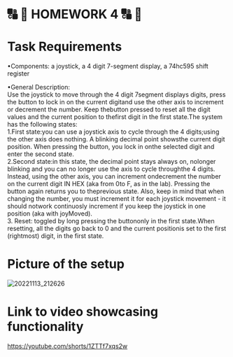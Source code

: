 # :capital_abcd: :1234: HOMEWORK 4 :capital_abcd: :1234:  

# Task Requirements

•Components: a  joystick,  a  4  digit  7-segment  display,  a  74hc595  shift register  

•General Description:  
Use the joystick to move through the 4 digit 7segment displays digits, press the button to lock in on the current digitand use the other axis to increment or decrement the number.  Keep thebutton pressed to reset all the digit values and the current position to thefirst digit in the first state.The system has the following states:  
1.First state:you can use a joystick axis to cycle through the 4 digits;using the other axis does nothing.  A blinking decimal point showsthe current digit position.  When pressing the button, you lock in onthe selected digit and enter the second state.  
2.Second state:in this state, the decimal point stays always on, nolonger blinking and you can no longer use the axis to cycle throughthe  4  digits.   Instead,  using  the  other  axis,  you  can  increment  ondecrement  the  number  on  the  current  digit  IN  HEX  (aka  from  0to F, as in the lab).  Pressing the button again returns you to theprevious state.  Also, keep in mind that when changing the number, you  must  increment  it  for  each  joystick  movement  -  it  should  notwork continuosly increment if you keep the joystick in one position (aka with joyMoved).  
3.  Reset:  toggled by long pressing the buttononly in the first state.When resetting, all the digits go back to 0 and the current positionis set to the first (rightmost) digit, in the first state.

#  Picture of the setup
![20221113_212626](https://user-images.githubusercontent.com/79162778/201541967-80760647-e67c-461c-a834-5cf022d35fab.jpg)


# Link to video showcasing functionality
https://youtube.com/shorts/1ZTTf7xqs2w
